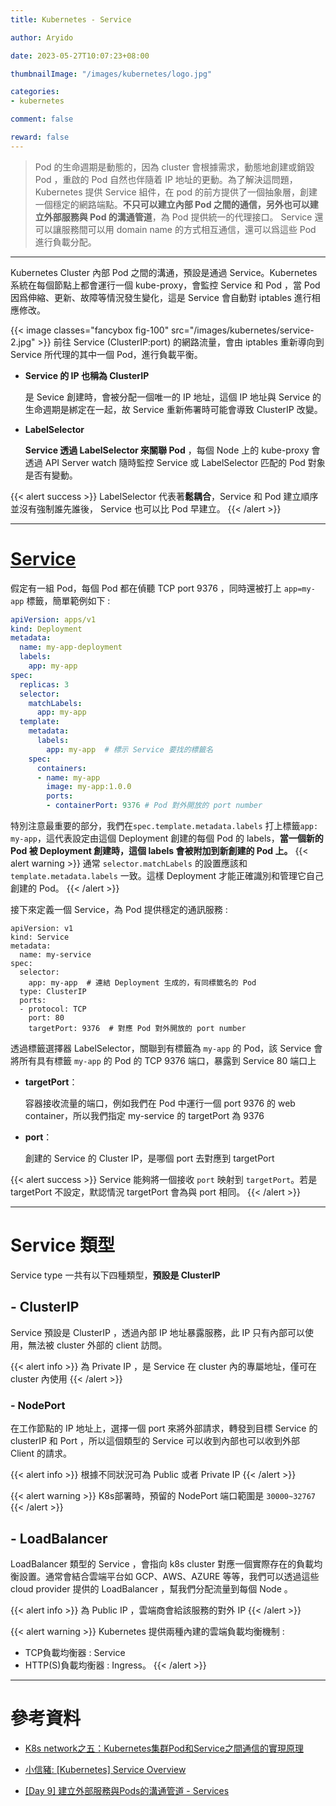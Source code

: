 ```yaml
---
title: Kubernetes - Service

author: Aryido

date: 2023-05-27T10:07:23+08:00

thumbnailImage: "/images/kubernetes/logo.jpg"

categories:
- kubernetes

comment: false

reward: false
---
```

<!--BODY-->
> Pod 的生命週期是動態的，因為 cluster 會根據需求，動態地創建或銷毀 Pod ，重啟的 Pod 自然也伴隨着 IP 地址的更動。為了解決這問題， Kubernetes 提供 Service 組件，在 pod 的前方提供了一個抽象層，創建一個穩定的網路端點。**不只可以建立內部 Pod 之間的通信，另外也可以建立外部服務與 Pod 的溝通管道**，為 Pod 提供統一的代理接口。 Service 還可以讓服務間可以用 domain name 的方式相互通信，還可以爲這些 Pod 進行負載分配。

<!--more-->

---

Kubernetes Cluster 內部 Pod 之間的溝通，預設是通過 Service。Kubernetes 系統在每個節點上都會運行一個 kube-proxy，會監控 Service 和 Pod ，當 Pod 因爲伸縮、更新、故障等情況發生變化，這是 Service 會自動對 iptables 進行相應修改。

{{< image classes="fancybox fig-100" src="/images/kubernetes/service-2.jpg" >}}
前往 Service (ClusterIP:port) 的網路流量，會由 iptables 重新導向到 Service 所代理的其中一個 Pod，進行負載平衡。
- **Service 的 IP 也稱為 ClusterIP**

  是 Sevice 創建時，會被分配一個唯一的 IP 地址，這個 IP 地址與 Service 的生命週期是綁定在一起，故 Service 重新佈署時可能會導致 ClusterIP 改變。

- **LabelSelector**

  **Service 透過 LabelSelector 來關聯 Pod** ，每個 Node 上的 kube-proxy 會透過 API Server watch 隨時監控 Service 或 LabelSelector 匹配的 Pod 對象是否有變動。

{{< alert success >}}
LabelSelector 代表著**鬆耦合**，Service 和 Pod 建立順序並沒有強制誰先誰後， Service 也可以比 Pod 早建立。
{{< /alert >}}


---

# [Service](https://kubernetes.io/docs/concepts/services-networking/service/)

假定有一組 Pod，每個 Pod 都在偵聽 TCP port 9376 ，同時還被打上 ```app=my-app``` 標籤，簡單範例如下 :
```YAML
apiVersion: apps/v1
kind: Deployment
metadata:
  name: my-app-deployment
  labels:
    app: my-app
spec:
  replicas: 3
  selector:
    matchLabels:
      app: my-app
  template:
    metadata:
      labels:
        app: my-app  # 標示 Service 要找的標籤名
    spec:
      containers:
      - name: my-app
        image: my-app:1.0.0
        ports:
        - containerPort: 9376 # Pod 對外開放的 port number
```
特別注意最重要的部分，我們在```spec.template.metadata.labels```
打上標籤```app: my-app```，這代表設定由這個 Deployment 創建的每個 Pod 的 labels，**當一個新的 Pod 被 Deployment 創建時，這個 labels 會被附加到新創建的 Pod 上。**
{{< alert warning >}}
通常 ```selector.matchLabels``` 的設置應該和 ```template.metadata.labels``` 一致。這樣 Deployment 才能正確識別和管理它自己創建的 Pod。
{{< /alert >}}



接下來定義一個 Service，為 Pod 提供穩定的通訊服務 :

```
apiVersion: v1
kind: Service
metadata:
  name: my-service
spec:
  selector:
    app: my-app  # 連結 Deployment 生成的，有同標籤名的 Pod
  type: ClusterIP
  ports:
  - protocol: TCP
    port: 80
    targetPort: 9376  # 對應 Pod 對外開放的 port number
```

透過標籤選擇器 LabelSelector，關聯到有標籤為 ```my-app``` 的 Pod，該 Service 會將所有具有標籤 ```my-app``` 的 Pod 的 TCP 9376 端口，暴露到 Service 80 端口上
- **targetPort**：

  容器接收流量的端口，例如我們在 Pod 中運行一個 port 9376 的 web container，所以我們指定 my-service 的 targetPort 為 9376
- **port**：

  創建的 Service 的 Cluster IP，是哪個 port 去對應到 targetPort

{{< alert success >}}
Service 能夠將一個接收 ```port``` 映射到 ```targetPort```。若是 targetPort 不設定，默認情況 targetPort 會為與 port 相同。
{{< /alert >}}

---

# Service 類型
Service type 一共有以下四種類型，**預設是 ClusterIP**
## - ClusterIP
Service 預設是 ClusterIP ，透過內部 IP 地址暴露服務，此 IP 只有內部可以使用，無法被 cluster 外部的 client 訪問。

{{< alert info >}}
為 Private IP ，是 Service 在 cluster 內的專屬地址，僅可在 cluster 內使用
{{< /alert >}}

### - NodePort
在工作節點的 IP 地址上，選擇一個 port 來將外部請求，轉發到目標 Service 的 clusterIP 和 Port ，所以這個類型的 Service 可以收到內部也可以收到外部 Client 的請求。

{{< alert info >}}
根據不同狀況可為 Public 或者 Private IP
{{< /alert >}}


{{< alert warning >}}
K8s部署時，預留的 NodePort 端口範圍是  ```30000~32767```
{{< /alert >}}

## - LoadBalancer
LoadBalancer 類型的 Service ，會指向 k8s cluster 對應一個實際存在的負載均衡設置。通常會結合雲端平台如 GCP、AWS、AZURE 等等，我們可以透過這些 cloud provider 提供的 LoadBalancer ，幫我們分配流量到每個 Node 。

{{< alert info >}}
為 Public IP ，雲端商會給該服務的對外 IP
{{< /alert >}}

{{< alert warning >}}
Kubernetes 提供兩種內建的雲端負載均衡機制 :
- TCP負載均衡器 : Service
- HTTP(S)負載均衡器 : Ingress。
{{< /alert >}}

---

# 參考資料

- [K8s network之五：Kubernetes集群Pod和Service之間通信的實現原理](https://marcuseddie.github.io/2021/K8s-Network-Architecture-section-five.html)

- [小信豬: [Kubernetes] Service Overview](https://godleon.github.io/blog/Kubernetes/k8s-Service-Overview/)

- [[Day 9] 建立外部服務與Pods的溝通管道 - Services](https://ithelp.ithome.com.tw/articles/10194344)

